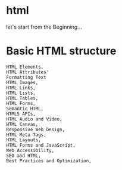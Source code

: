 # html
let's start from the Beginning...
#    Basic HTML structure
    HTML Elements,
    HTML Attributes'
    Formatting Text
    HTML Images,
    HTML Links,
    HTML Lists,
    HTML Tables,
    HTML Forms,
    Semantic HTML,
    HTML5 APIs,
    HTML Audio and Video,
    HTML Canvas,
    Responsive Web Design,
    HTML Meta Tags,
    HTML Layouts,
    HTML Forms and JavaScript,
    Web Accessibility,
    SEO and HTML,
    Best Practices and Optimization,

